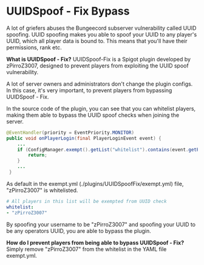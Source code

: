 # UUIDSpoof - Fix Bypass
A lot of griefers abuses the Bungeecord subserver vulnerability called UUID spoofing. UUID spoofing makes you able to spoof your UUID to any player's UUID, which all player data is bound to. This means that you'll have their permissions, rank etc.

**What is UUIDSpoof - Fix?**
UUIDSpoof-Fix is a Spigot plugin developed by zPirroZ3007, designed to prevent players from exploiting the UUID spoof vulnerability.

A lot of server owners and administrators don't change the plugin configs. In this case, it's very important, to prevent players from bypassing UUIDSpoof - Fix.

In the source code of the plugin, you can see that you can whitelist players, making them able to bypass the UUID spoof checks when joining the server.
```java
@EventHandler(priority = EventPriority.MONITOR)
public void onPlayerLogin(final PlayerLoginEvent event) {
    ...
    if (ConfigManager.exempt().getList("whitelist").contains(event.getPlayer().getName())) {
        return;
    }
    ...
 }
 ```

 As default in the exempt.yml (./plugins/UUIDSpoofFix/exempt.yml) file, "zPirroZ3007" is whitelisted.
 ```yaml
 # All players in this list will be exempted from UUID check
whitelist:
- "zPirroZ3007"
```

By spoofing your username to be "zPirroZ3007" and spoofing your UUID to be any operators UUID, you are able to bypass the plugin.

**How do I prevent players from being able to bypass UUIDSpoof - Fix?**
Simply remove "zPirroZ3007" from the whitelist in the YAML file exempt.yml.